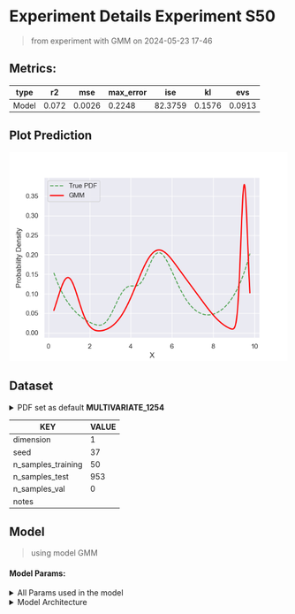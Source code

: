 # Experiment Details Experiment S50
> from experiment with GMM
> on 2024-05-23 17-46
## Metrics:
                                                                  
| type  | r2    | mse    | max_error | ise     | kl     | evs    |
|-------|-------|--------|-----------|---------|--------|--------|
| Model | 0.072 | 0.0026 | 0.2248    | 82.3759 | 0.1576 | 0.0913 |
                                                                  
## Plot Prediction

<img src="pdf_9afce42c.png">

## Dataset

<details><summary>PDF set as default <b>MULTIVARIATE_1254</b></summary>

#### Dimension 1
                                      
| type        | rate | weight |      |
|-------------|------|--------|------|
| exponential | 1    | 0.2    |      |
| logistic    | 4    | 0.8    | 0.25 |
| logistic    | 5.5  | 0.7    | 0.3  |
| exponential | -1   | 0.25   | -10  |
                                      
</details>
                              
| KEY                | VALUE |
|--------------------|-------|
| dimension          | 1     |
| seed               | 37    |
| n_samples_training | 50    |
| n_samples_test     | 953   |
| n_samples_val      | 0     |
| notes              |       |
                              
## Model
> using model GMM
#### Model Params:
<details><summary>All Params used in the model </summary>

                         
| KEY          | VALUE  |
|--------------|--------|
| random_state | 55     |
| init_params  | kmeans |
| max_iter     | 70     |
| n_components | 4      |
| n_init       | 60     |
                         
</details>

<details><summary>Model Architecture </summary>

GaussianMixture(max_iter=70, n_components=4, n_init=60, random_state=55)
</details>


